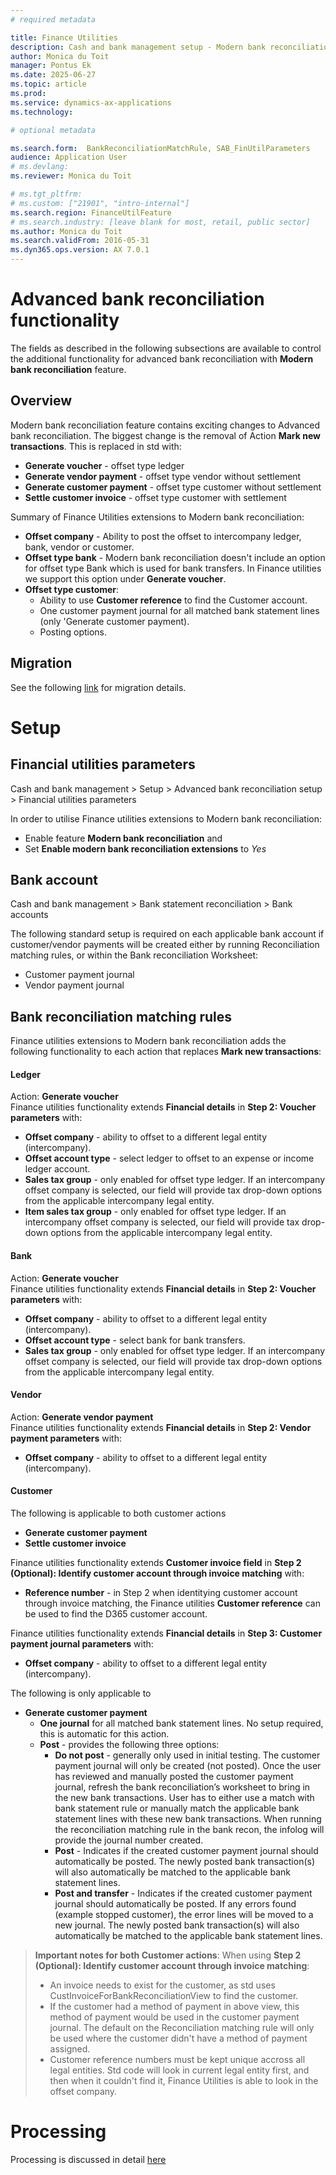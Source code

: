 ```yaml
---
# required metadata

title: Finance Utilities
description: Cash and bank management setup - Modern bank reconciliation
author: Monica du Toit
manager: Pontus Ek
ms.date: 2025-06-27
ms.topic: article
ms.prod: 
ms.service: dynamics-ax-applications
ms.technology: 

# optional metadata

ms.search.form:  BankReconciliationMatchRule, SAB_FinUtilParameters
audience: Application User
# ms.devlang: 
ms.reviewer: Monica du Toit

# ms.tgt_pltfrm: 
# ms.custom: ["21901", "intro-internal"]
ms.search.region: FinanceUtilFeature
# ms.search.industry: [leave blank for most, retail, public sector]
ms.author: Monica du Toit
ms.search.validFrom: 2016-05-31
ms.dyn365.ops.version: AX 7.0.1
---
```


# Advanced bank reconciliation functionality
The fields as described in the following subsections are available to control the additional functionality for advanced bank reconciliation with **Modern bank reconciliation** feature.

## Overview
Modern bank reconciliation feature contains exciting changes to Advanced bank reconciliation. 
The biggest change is the removal of Action **Mark new transactions**. This is replaced in std with:
- **Generate voucher** - offset type ledger
- **Generate vendor payment** - offset type vendor without settlement
- **Generate customer payment** - offset type customer without settlement
- **Settle customer invoice** - offset type customer with settlement

Summary of Finance Utilities extensions to Modern bank reconciliation:
- **Offset company** - Ability to post the offset to intercompany ledger, bank, vendor or customer.
- **Offset type bank** - Modern bank reconciliation doesn't include an option for offset type Bank which is used for bank transfers. In Finance utilities we support this option under **Generate voucher**.
- **Offset type customer**:
    - Ability to use **Customer reference** to find the Customer account.
    - One customer payment journal for all matched bank statement lines (only 'Generate customer payment).
    - Posting options.

## Migration
See the following [link](Modern-bank-reconciliation-migration.md) for migration details.


# Setup

## Financial utilities parameters
Cash and bank management > Setup > Advanced bank reconciliation setup > Financial utilities parameters

In order to utilise Finance utilities extensions to Modern bank reconciliation:
- Enable feature **Modern bank reconciliation** and
- Set **Enable modern bank reconciliation extensions** to _Yes_

## Bank account
Cash and bank management > Bank statement reconciliation > Bank accounts

The following standard setup is required on each applicable bank account if customer/vendor payments will be created either by running Reconciliation matching rules, or within the Bank reconciliation Worksheet:

- Customer payment journal
- Vendor payment journal

## Bank reconciliation matching rules

Finance utilities extensions to Modern bank reconciliation adds the following functionality to each action that replaces **Mark new transactions**:

#### Ledger

Action: **Generate voucher** <br>
Finance utilities functionality extends **Financial details** in **Step 2: Voucher parameters** with:

- **Offset company** - ability to offset to a different legal entity (intercompany).
- **Offset account type** - select ledger to offset to an expense or income ledger account.
- **Sales tax group** - only enabled for offset type ledger. If an intercompany offset company is selected, our field will provide tax drop-down options from the applicable intercompany legal entity.
- **Item sales tax group** - only enabled for offset type ledger. If an intercompany offset company is selected, our field will provide tax drop-down options from the applicable intercompany legal entity.

#### Bank

Action: **Generate voucher** <br>
Finance utilities functionality extends **Financial details** in **Step 2: Voucher parameters** with:

- **Offset company** - ability to offset to a different legal entity (intercompany).
- **Offset account type** - select bank for bank transfers.
- **Sales tax group** - only enabled for offset type ledger. If an intercompany offset company is selected, our field will provide tax drop-down options from the applicable intercompany legal entity.


#### Vendor
 
Action: **Generate vendor payment** <br>
Finance utilities functionality extends **Financial details** in **Step 2: Vendor payment parameters** with:

- **Offset company** - ability to offset to a different legal entity (intercompany).
 
#### Customer

The following is applicable to both customer actions
- **Generate customer payment**
- **Settle customer invoice**

Finance utilities functionality extends **Customer invoice field** in **Step 2 (Optional): Identify customer account through invoice matching** with:
- **Reference number** - in Step 2 when identitying customer account through invoice matching, the Finance utilities **Customer reference** can be used to find the D365 customer account.

Finance utilities functionality extends **Financial details** in **Step 3: Customer payment journal parameters** with:
- **Offset company** - ability to offset to a different legal entity (intercompany).

The following is only applicable to
- **Generate customer payment**
    - **One journal** for all matched bank statement lines. No setup required, this is automatic for this action.
    - **Post** - provides the following three options:
        -  **Do not post** - generally only used in initial testing. The customer payment journal will only be created (not posted). Once the user has reviewed and manually posted the customer payment journal, refresh the bank reconciliation’s worksheet to bring in the new bank transactions. User has to either use a match with bank statement rule or manually match the applicable bank statement lines with these new bank transactions. When running the reconciliation matching rule in the bank recon, the infolog will provide the journal number created.
        -  **Post** -  Indicates if the created customer payment journal should automatically be posted. The newly posted bank transaction(s) will also automatically be matched to the applicable bank statement lines.
        -  **Post and transfer** - Indicates if the created customer payment journal should automatically be posted. If any errors found (example stopped customer), the error lines will be moved to a new journal. The newly posted bank transaction(s) will also automatically be matched to the applicable bank statement lines.
 

> **Important notes for both Customer actions**:
> When using **Step 2 (Optional): Identify customer account through invoice matching**:
> - An invoice needs to exist for the customer, as std uses CustInvoiceForBankReconciliationView to find the customer.
> - If the customer had a method of payment in above view, this method of payment would be used in the customer payment journal. The default on the Reconciliation matching rule will only be used where the customer didn't have a method of payment assigned.
> - Customer reference numbers must be kept unique accross all legal entities. Std code will look in current legal entity first, and then when it couldn't find it, Finance Utilities is able to look in the offset company.

# Processing

Processing is discussed in detail [here](../../Processing/Bank-Statement-Reconciliation/Modern-bank-reconciliation.md)


